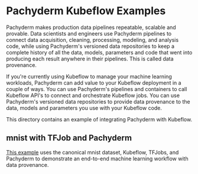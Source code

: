 # Pachyderm Kubeflow Examples

Pachyderm makes production data pipelines repeatable, scalable and provable.
Data scientists and engineers use Pachyderm pipelines to connect data acquisition, cleaning, processing, modeling, and analysis code,
while using Pachyderm's versioned data repositories to keep a complete history of all the data, models, parameters and code
that went into producing each result anywhere in their pipelines. 
This is called data provenance.

If you're currently using Kubeflow to manage your machine learning workloads,
Pachyderm can add value to your Kubeflow deployment in a couple of ways.
You can use Pachyderm's pipelines and containers to call Kubeflow API's to connect and orchestrate Kubeflow jobs.
You can use Pachyderm's versioned data repositories to provide data provenance to the data, models and parameters you use with your Kubeflow code.

This directory contains an example of integrating Pachyderm with Kubeflow.

## mnist with TFJob and Pachyderm

[This example](https://github.com/pachyderm/pachyderm/tree/master/examples/kubeflow/mnist) 
uses the canonical mnist dataset, Kubeflow, TFJobs, and Pachyderm to demonstrate an end-to-end machine learning workflow with data provenance.
